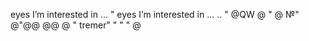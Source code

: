 eyes I’m interested in ...
"
eyes I’m interested in ...
..
"
@QW
@
"
@
№"
@"@@
@@
@
"
tremer"
"
"
"
@
